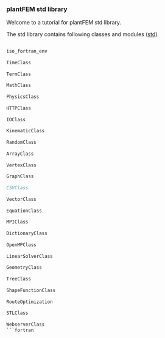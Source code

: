 ### plantFEM std library

Welcome to a tutorial for plantFEM std library.

The std library contains following classes and modules ([std](https://github.com/kazulagi/plantfem/tree/master/src/std/std.f90)).



```fortran
    
iso_fortran_env
    
TimeClass
    
TermClass
    
MathClass
    
PhysicsClass
    
HTTPClass
    
IOClass
    
KinematicClass
    
RandomClass
    
ArrayClass
    
VertexClass
    
GraphClass
    
CSVClass
    
VectorClass
    
EquationClass
    
MPIClass
    
DictionaryClass
    
OpenMPClass
    
LinearSolverClass
    
GeometryClass
    
TreeClass
    
ShapeFunctionClass
    
RouteOptimization
    
STLClass
    
WebserverClass
```fortran
